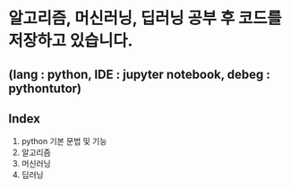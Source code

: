 # 알고리즘, 머신러닝, 딥러닝 공부 후 코드를 저장하고 있습니다.
## (lang : python, IDE : jupyter notebook, debeg : pythontutor)

## Index 
1. python 기본 문법 및 기능
2. 알고리즘
3. 머신러닝
4. 딥러닝
